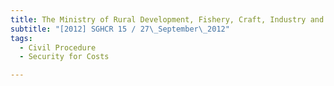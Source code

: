 ```yaml
---
title: The Ministry of Rural Development, Fishery, Craft, Industry and Environment of the Union of 
subtitle: "[2012] SGHCR 15 / 27\_September\_2012"
tags:
  - Civil Procedure
  - Security for Costs

---
```


